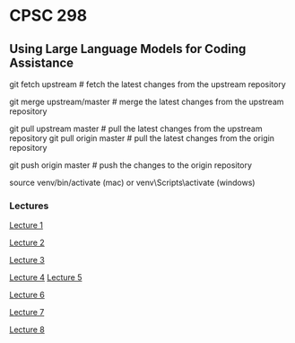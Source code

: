 # CPSC 298

## Using Large Language Models for Coding Assistance

git fetch upstream # fetch the latest changes from the upstream repository

git merge upstream/master # merge the latest changes from the upstream repository

git pull upstream master # pull the latest changes from the upstream repository
git pull origin master # pull the latest changes from the origin repository

git push origin master # push the changes to the origin repository

source venv/bin/activate (mac)
or
venv\Scripts\activate (windows)


### Lectures

[Lecture 1](./lectures/lecture01.md)

[Lecture 2](./lectures/lecture02.md)

[Lecture 3](./lectures/lecture03.md)

[Lecture 4](./lectures/lecture04.md)
[Lecture 5](./lectures/lecture05.md)

[Lecture 6](./lectures/lecture06.md)

[Lecture 7](./lectures/lecture07.md)

[Lecture 8](./lectures/lecture08.md)